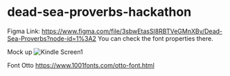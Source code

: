 # dead-sea-proverbs-hackathon

Figma Link: https://www.figma.com/file/3sbwEtasSl8RBTVeGMnXBv/Dead-Sea-Proverbs?node-id=1%3A2
You can check the font properties there.

Mock up
![Kindle Screen1](https://user-images.githubusercontent.com/33903086/111856649-ce89ca80-895e-11eb-8a1e-17f252508676.jpg)

Font Otto
https://www.1001fonts.com/otto-font.html